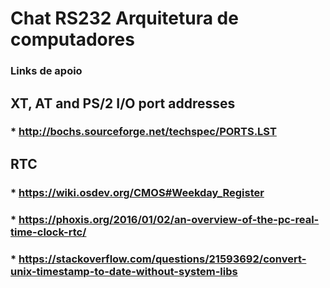 # Chat RS232 Arquitetura de computadores

### Links de apoio

## XT, AT and PS/2	 I/O port addresses

### * http://bochs.sourceforge.net/techspec/PORTS.LST

## RTC
### * https://wiki.osdev.org/CMOS#Weekday_Register
### * https://phoxis.org/2016/01/02/an-overview-of-the-pc-real-time-clock-rtc/
### * https://stackoverflow.com/questions/21593692/convert-unix-timestamp-to-date-without-system-libs